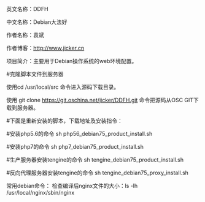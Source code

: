 英文名称：DDFH

中文名称：Debian大法好

作者名称：袁斌

作者博客：http://www.jicker.cn

项目简介：主要用于Debian操作系统的web环境配置。

#克隆脚本文件到服务器

使用cd  /usr/local/src 命令进入源码下载目录。

使用 git clone https://git.oschina.net/jicker/DDFH.git 命令把源码从OSC GIT下载到服务器。

#下面是重新安装的脚本，下载地址及安装指令：

#安装php5.6的命令
sh php56_debian75_product_install.sh

#安装php7的命令
sh php7_debian75_product_install.sh

#生产服务器安装tengine的命令
sh tengine_debian75_product_install.sh

#反向代理服务器安装tengine的命令
sh tengine_debian75_proxy_install.sh

常用debian命令：
检查编译后nginx文件的大小：ls -lh /usr/local/nginx/sbin/nginx